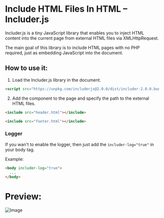 # Include HTML Files In HTML – Includer.js

Includer.js is a tiny JavaScript library that enables you to inject HTML content into the current page from external HTML files via XMLHttpRequest.

The main goal of this library is to include HTML pages with no PHP required, just as embedding JavaScript into the document.

## How to use it:

1. Load the Includer.js library in the document.

```html
<script src="https://unpkg.com/includerjs@2.0.0/dist/includer-2.0.0.bundle.js"></script>
```

2. Add the <include> component to the page and specify the path to the external HTML files.

```html
<include src="header.html"></include>
```

```html
<include src="footer.html"></include>
```

### Logger

If you wan't to enable the logger, then just add the `includer-log="true"` in your body tag.

Example:

```html
<body includer-log="true">
  ...
</body>
```

# Preview:

![Image](https://i0.wp.com/www.cssscript.com/wp-content/uploads/2022/10/include-html-file.webp?fit=746%2C568&ssl=1)
